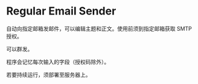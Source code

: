 # Regular Email Sender

自动向指定邮箱发邮件，可以编辑主题和正文。使用前须到指定邮箱获取 SMTP 授权。

可以群发。

程序会记忆每次输入的字段（授权码除外）。

若要持续运行，须部署至服务器上。
